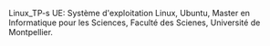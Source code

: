 Linux_TP-s 
UE: Système d'exploitation Linux, Ubuntu,
Master en Informatique pour les Sciences,
Faculté des Scienes,
Université de Montpellier.

